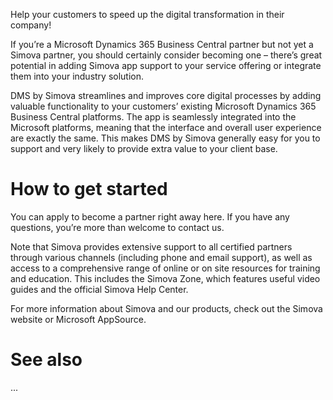 

Help your customers to speed up the digital transformation in their company!

If you’re a Microsoft Dynamics 365 Business Central partner but not yet a Simova partner, you should certainly consider becoming one – there’s great potential in adding Simova app support to your service offering or integrate them into your industry solution.

DMS by Simova streamlines and improves core digital processes by adding valuable functionality to your customers’ existing Microsoft Dynamics 365 Business Central platforms. The app is seamlessly integrated into the Microsoft platforms, meaning that the interface and overall user experience are exactly the same. This makes DMS by Simova generally easy for you to support and very likely to provide extra value to your client base.

# How to get started
You can apply to become a partner right away here. If you have any questions, you’re more than welcome to contact us.

Note that Simova provides extensive support to all certified partners through various channels (including phone and email support), as well as access to a comprehensive range of online or on site resources for training and education. This includes the Simova Zone, which features useful video guides and the official Simova Help Center.

For more information about Simova and our products, check out the Simova website or Microsoft AppSource.

# See also
...